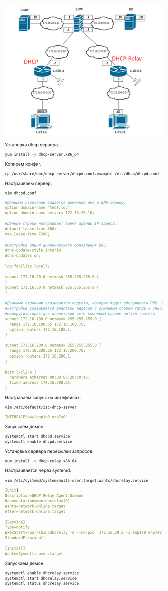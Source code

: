 ![Карта сети ](/dhcp.png)

Установка dhcp сервера.
```bash
yum install -y dhcp-server.x86_64
```

Копирем конфиг.
```bash
cp /usr/share/doc/dhcp-server/dhcpd.conf.example /etc/dhcp/dhcpd.conf
```

Настраиваем сервер.
```console
vim dhcpd.conf
```
```yaml
#Данными строчками задается доменное имя и DNS-сервер:
option domain-name "test.loc";
option domain-name-servers 172.16.20.10;

#Данные строки настраивают время аренды IP-адреса:
default-lease-time 600;
max-lease-time 7200;

#Настройка опции динамического обновления DNS:
ddns-update-style interim;
ddns-updates on;

log-facility local7;

subnet 172.16.20.0 netmask 255.255.255.0 {
}
subnet 172.16.50.0 netmask 255.255.255.0 {
}

#Данными строками указываются подсети, которые будет обслуживать DNS. В их
#настройке указывается диапазон адресов с ключевым словом range и список IP-адресов
#маршрутизаторов для клиентской сети ключевым словом option routers:
subnet 172.16.100.0 netmask 255.255.255.0 {
  range 172.16.100.65 172.16.100.75;
  option routers 172.16.100.1;
}

subnet 172.16.200.0 netmask 255.255.255.0 {
  range 172.16.200.65 172.16.200.75;
  option routers 172.16.200.1;
}

host l-cli-b {
  hardware ethernet 08:00:07:26:c0:a5;
  fixed-address 172.16.200.61;
}
```

Настраваем запуск на интефейсах. 
```bash
vim /etc/default/isc-dhcp-server
```
```yaml
INTERFACESv4="enp1s0 enp7s0"
```

Запускаем демон.
```bash
systemctl start dhcpd.service
systemctl enable dhcpd.service 
```

Установка сервера пересылки запросов.
```bash
yum install -y dhcp-relay.x86_64
```
Настраивается через systemd.
```bash
vim /etc/systemd/system/multi-user.target.wants/dhcrelay.service
```
```yaml
[Unit]
Description=DHCP Relay Agent Daemon
Documentation=man:dhcrelay(8)
Wants=network-online.target
After=network-online.target

[Service]
Type=notify
ExecStart=/usr/sbin/dhcrelay -d --no-pid  172.16.50.2 -i enp1s0 enp7s0
StandardError=null

[Install]
WantedBy=multi-user.target
```
Запускаем демон.
```bash
systemctl enable dhcrelay.service 
systemctl start dhcrelay.service 
systemctl status dhcrelay.service 
```




